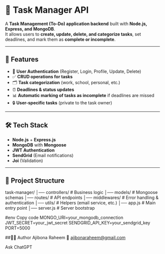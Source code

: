 # 📝 Task Manager API

A **Task Management (To-Do) application backend** built with **Node.js, Express, and MongoDB**.  
It allows users to **create, update, delete, and categorize tasks**, set deadlines, and mark them as **complete or incomplete**.  

---

## 🚀 Features
- 👤 **User Authentication** (Register, Login, Profile, Update, Delete)
- ✅ **CRUD operations for tasks**
- 🗂️ **Task categorization** (work, school, personal, etc.)
- ⏰ **Deadlines & status updates**
- 📊 **Automatic marking of tasks as incomplete** if deadlines are missed
- 🔒 **User-specific tasks** (private to the task owner)

---

## 🛠️ Tech Stack
- **Node.js** + **Express.js**
- **MongoDB** with **Mongoose**
- **JWT Authentication**
- **SendGrid** (Email notifications)
- **Joi** (Validation)

---

## 📂 Project Structure
task-manager/
│── controllers/       # Business logic
│── models/            # Mongoose schemas
│── routes/            # API endpoints
│── middlewares/       # Error handling & authentication
│── utils/             # Helpers (email service, etc.)
│── app.js             # Main entry point
│── server.js          # Server bootstrap

#env
Copy code
MONGO_URI=your_mongodb_connection
JWT_SECRET=your_jwt_secret
SENDGRID_API_KEY=your_sendgrid_key
PORT=5000

##👨‍💻 Author
Ajibona Raheem
📧 ajibonaraheem@gmail.com







Ask ChatGPT



